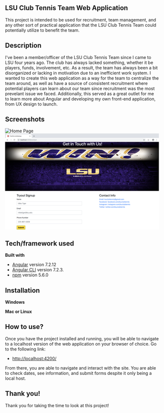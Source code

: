 ## LSU Club Tennis Team Web Application
This project is intended to be used for recruitment, team management, and any other sort of practical application that the LSU Club Tennis Team could potentially utilize to benefit the team.

## Description
I've been a member/officer of the LSU Club Tennis Team since I came to LSU four years ago. The club has always lacked something, whether it be players, funds, involvement, etc. As a result, the team has always been a bit disorganized or lacking in motivation due to an inefficient work system. I wanted to create this web application as a way for the team to centralize the team around, as well as have a source of consistent recruitment where potential players can learn about our team since recruitment was the most prevelant issue we faced. Additionally, this served as a great outlet for me to learn more about Angular and developing my own front-end application, from UX design to launch.
 
## Screenshots
![Home Page](/src/assets/home-Page-Screenshot.png)
![Contact Page](/src/assets/contact-Page-Screenshot.png)

## Tech/framework used
<b>Built with</b>
- [Angular](https://angular.io/) version 7.2.12
- [Angular CLI](https://github.com/angular/angular-cli) version 7.2.3.
- [npm](https://www.npmjs.com/package/npm/v/5.6.0) version 5.6.0

## Installation
<b>Windows</b>


<b>Mac or Linux</b>

## How to use?
Once you have the project installed and running, you will be able to navigate to a localhost version of the web application on your browser of choice. Go to the following link:

- [http://localhost:4200/](http://localhost:4200/)

From there, you are able to navigate and interact with the site. You are able to check dates, see information, and submit forms despite it only being a local host. 

## Thank you!
Thank you for taking the time to look at this project!



